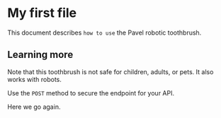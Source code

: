 # My first file

This document describes `how to use` the Pavel robotic toothbrush.

## Learning more

Note that this toothbrush is not safe for children, adults, or pets.  It also works with robots.

Use the `POST` method to secure the endpoint for your API.

Here we go again.

